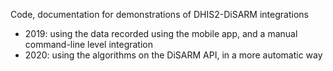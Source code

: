 Code, documentation for demonstrations of DHIS2-DiSARM integrations

- 2019: using the data recorded using the mobile app, and a manual command-line level integration
- 2020: using the algorithms on the DiSARM API, in a more automatic way